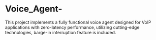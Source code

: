 # Voice_Agent-
This project implements a fully functional voice agent designed for VoIP applications with zero-latency performance, utilizing cutting-edge technologies, barge-in interruption feature is included.
